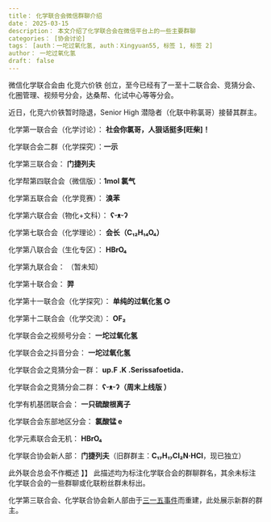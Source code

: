 ```yaml
---
title： 化学联合会微信群聊介绍
date： 2025-03-15
description： 本文介绍了化学联合会在微信平台上的一些主要群聊
categories： [协会讨论]
tags： [auth：一坨过氧化氢, auth：Xingyuan55, 标签 1, 标签 2]
author： 一坨过氧化氢
draft： false
---
```


微信化学联合会由 化竞六价铁 创立，至今已经有了一至十二联合会、竞猜分会、化圈管理、视频号分会，达桑帮、化试中心等等分会。

近日，化竞六价铁暂时隐退，Senior High 潜隐者（化联中称氯哥）接替其群主。


化学第一联合会（化学讨论）： **社会你氯哥，人狠话挺多[旺柴]！**

化学联合会二群（化学探究）：**一示**

化学第三联合会： **门捷列夫**

化学帮第四联合会（微信版）：**1mol 氯气**

化学第五联合会（化学竞赛）： **溴苯**

化学第六联合会（物化+文科）： **ʕᵕᴥᵕʔ**

化学第七联合会（化学理论）： **会长（C₁₂H₁₄O₄）**

化学第八联合会（生化专区）： **HBrO₄**

化学第九联合会： （暂未知）

化学第十联合会： **羿**

化学第十一联合会（化学探究）： **单纯的过氧化氢 ⌬**

化学第十二联合会（化学交流）： **OF₂**

化学联合会之视频号分会： **一坨过氧化氢**

化学联合会之抖音分会： **一坨过氧化氢**

化学联合会之竞猜分会一群： **up.F .K .Serissafoetida．**

化学联合会之竞猜分会二群： **ʕᵕᴥᵕʔ（周末上线版 ⁧ （**

化学有机基团联合会： **一只硫酸根离子**

化学联合会东部地区分会： **氯酸锰 e**

化学元素联合会无机： **HBrO₄**

化学联合协会新人部： **门捷列夫**（旧群群主：**C₁₇H₁₇Cl₂N·HCl**，现已独立）

此外联合总会不作概述
】】
此描述均为标注化学联合会的群聊群名，其余未标注化学联合会的一些群聊或化联粉丝群未标出。

化学第三联合会、化学联合协会新人部由于[三一五事件](250315event)而重建，此处展示新群的群主。
